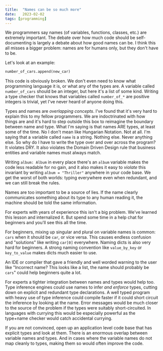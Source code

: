 ```yaml
---
title:	"Names can be so much more"
date:	2023-02-02
tags: [programming]
---
```


We programmers say names (of variables, functions, classes, etc.) are extremely important. The debate over how much code should be self-documenting is largely a debate about how good names can be. I think this all misses a bigger problem: names are for humans only, but they don't have to be.

Let's look at an example:

```py
number_of_cars.append(new_car)
```

This code is obviously broken. We don't even need to know what programming language it is, or what any of the types are. A variable called `number_of_cars` should be an integer, but here it's a list of some kind. Writing a type checker that knows that variables called `number_of_*` are positive integers is trivial, yet I've never heard of anyone doing this.

Types and names are *overlapping concepts*. I've found that it's very hard to explain this to my fellow programmers. We are indoctrinated with how things are and it's hard to step outside this box to reimagine the boundary between name and type. What I'm saying is that names ARE types, at least some of the time. No I don't mean like Hungarian Notation. Not at all. I'm saying that a variable called `name` is a string. Nothing else. Never anything else. So why do I have to write the type over and over across the program? It violates DRY. It also violates the Domain Driven Design rule that business entities and variable names must always match.

Writing `album: Album` in every place there's an `album` variable makes the code less readable for no gain, and it also makes it easy to *violate* this invariant by writing `album = "Thriller"` anywhere in your code base. We get the worst of both worlds: typing everywhere even when redundant, and we can still break the rules.

Names are too important to be a source of lies. If the name clearly communicates something about its type to any human reading it, the machine should be told the same information.

For experts with years of experience this isn't a big problem. We've learned this lesson and internalized it. But spend some time in a help chat for beginners and you'll see this all the time.

For beginners, mixing up singular and plural on variable names is common: `cars` when it should be `car`, or vice versa. This causes endless confusion and "solutions" like writing `car[0]` everywhere. Naming dicts is also very hard for beginners. A strong naming convention like `value_by_key` or `key_to_value` makes dicts much easier to use.

An IDE or compiler that gave a friendly and well worded warning to the user like "Incorrect name? This looks like a list, the name should probably be `cars`" could help beginners quite a lot.

For experts a tighter integration between names and types would help too. Type inference engines could use names to infer *and enforce* types, cutting down on explicit and redundant type declarations. A well typed program with heavy use of type inference could compile faster if it could short circuit the inference by looking at the name. Error messages would be much closer to the source of the problem if the types were suitably short-circuited. In languages with currying this would be especially powerful as the type+name checker would catch accidental currying.

If you are not convinced, open up an application level code base that has explicit types and look at them. There is an enormous overlap between variable names and types. And in cases where the variable names do not map cleanly to types, making them so would often improve the code.
